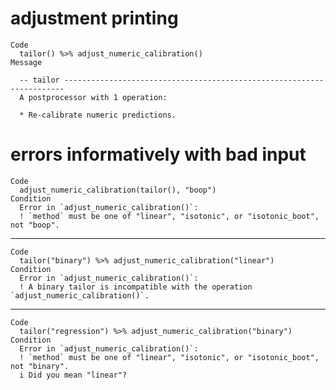 # adjustment printing

    Code
      tailor() %>% adjust_numeric_calibration()
    Message
      
      -- tailor ----------------------------------------------------------------------
      A postprocessor with 1 operation:
      
      * Re-calibrate numeric predictions.

# errors informatively with bad input

    Code
      adjust_numeric_calibration(tailor(), "boop")
    Condition
      Error in `adjust_numeric_calibration()`:
      ! `method` must be one of "linear", "isotonic", or "isotonic_boot", not "boop".

---

    Code
      tailor("binary") %>% adjust_numeric_calibration("linear")
    Condition
      Error in `adjust_numeric_calibration()`:
      ! A binary tailor is incompatible with the operation `adjust_numeric_calibration()`.

---

    Code
      tailor("regression") %>% adjust_numeric_calibration("binary")
    Condition
      Error in `adjust_numeric_calibration()`:
      ! `method` must be one of "linear", "isotonic", or "isotonic_boot", not "binary".
      i Did you mean "linear"?

